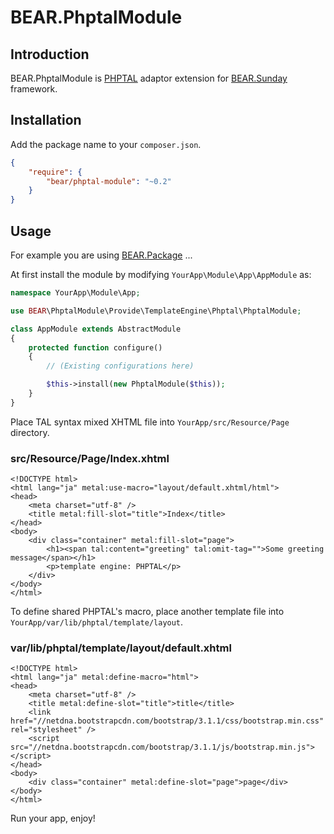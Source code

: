 BEAR.PhptalModule
=============================

Introduction
------------
BEAR.PhptalModule is [PHPTAL](https://github.com/pornel/PHPTAL) adaptor extension for [BEAR.Sunday](https://github.com/koriym/BEAR.Sunday) framework.

Installation
------------
Add the package name to your `composer.json`.

```json
{
    "require": {
        "bear/phptal-module": "~0.2"
    }
}
```

Usage
------------

For example you are using [BEAR.Package](https://github.com/koriym/BEAR.Package) ...

At first install the module by modifying `YourApp\Module\App\AppModule` as:

```php
namespace YourApp\Module\App;

use BEAR\PhptalModule\Provide\TemplateEngine\Phptal\PhptalModule;

class AppModule extends AbstractModule
{
    protected function configure()
    {
        // (Existing configurations here)

        $this->install(new PhptalModule($this));
    }
}
```

Place TAL syntax mixed XHTML file into `YourApp/src/Resource/Page` directory.

### src/Resource/Page/Index.xhtml

```xhtml
<!DOCTYPE html>
<html lang="ja" metal:use-macro="layout/default.xhtml/html">
<head>
    <meta charset="utf-8" />
    <title metal:fill-slot="title">Index</title>
</head>
<body>
    <div class="container" metal:fill-slot="page">
        <h1><span tal:content="greeting" tal:omit-tag="">Some greeting message</span></h1>
        <p>template engine: PHPTAL</p>
    </div>
</body>
</html>
```

To define shared PHPTAL's macro, place another template file into `YourApp/var/lib/phptal/template/layout`.

### var/lib/phptal/template/layout/default.xhtml

```xhtml
<!DOCTYPE html>
<html lang="ja" metal:define-macro="html">
<head>
    <meta charset="utf-8" />
    <title metal:define-slot="title">title</title>
    <link href="//netdna.bootstrapcdn.com/bootstrap/3.1.1/css/bootstrap.min.css" rel="stylesheet" />
    <script src="//netdna.bootstrapcdn.com/bootstrap/3.1.1/js/bootstrap.min.js"></script>
</head>
<body>
    <div class="container" metal:define-slot="page">page</div>
</body>
</html>
```

Run your app, enjoy!
